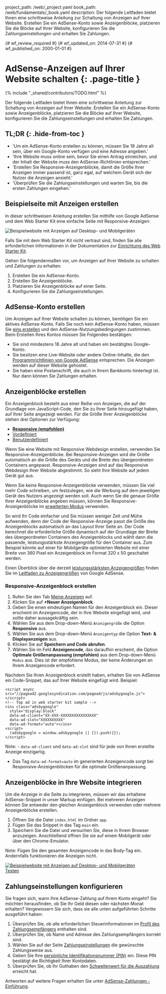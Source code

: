 project_path: /web/_project.yaml
book_path: /web/fundamentals/_book.yaml
description: Der folgende Leitfaden bietet Ihnen eine schrittweise Anleitung zur Schaltung von Anzeigen auf Ihrer Website. Erstellen Sie ein AdSense-Konto sowie Anzeigenblöcke, platzieren Sie die Blöcke auf Ihrer Website, konfigurieren Sie die Zahlungseinstellungen und erhalten Sie Zahlungen.

{# wf_review_required #}
{# wf_updated_on: 2014-07-31 #}
{# wf_published_on: 2000-01-01 #}

# AdSense-Anzeigen auf Ihrer Website schalten {: .page-title }

{% include "_shared/contributors/TODO.html" %}



Der folgende Leitfaden bietet Ihnen eine schrittweise Anleitung zur Schaltung von Anzeigen auf Ihrer Website. Erstellen Sie ein AdSense-Konto sowie Anzeigenblöcke, platzieren Sie die Blöcke auf Ihrer Website, konfigurieren Sie die Zahlungseinstellungen und erhalten Sie Zahlungen.


## TL;DR {: .hide-from-toc }
- 'Um ein AdSense-Konto erstellen zu können, müssen Sie 18 Jahre alt sein, über ein Google-Konto verfügen und eine Adresse angeben.'
- 'Ihre Website muss online sein, bevor Sie einen Antrag einreichen, und der Inhalt der Website muss den AdSense-Richtlinien entsprechen.'
- 'Erstellen Sie Responsive-Anzeigenblöcke, damit die Größe Ihrer Anzeigen immer passend ist, ganz egal, auf welchem Gerät sich der Nutzer die Anzeigen ansieht.'
- 'Überprüfen Sie die Zahlungseinstellungen und warten Sie, bis die ersten Zahlungen eingehen.'


## Beispielseite mit Anzeigen erstellen

In dieser schrittweisen Anleitung erstellen Sie mithilfe von Google AdSense und dem Web Starter Kit eine einfache Seite mit Responsive-Anzeigen:

<img src="images/ad-ss-600.png" sizes="100vw" 
  srcset="images/ad-ss-1200.png 1200w, 
          images/ad-ss-900.png 900w,
          images/ad-ss-600.png 600w, 
          images/ad-ss-300.png 300w" 
  alt="Beispielwebsite mit Anzeigen auf Desktop- und Mobilgeräten">

Falls Sie mit dem Web Starter Kit nicht vertraut sind, finden Sie alle erforderlichen Informationen in der Dokumentation zur [Einrichtung des Web Starter Kit]({{site.fundamentals}}/tools/setup/setup_kit.html).

Gehen Sie folgendermaßen vor, um Anzeigen auf Ihrer Website zu schalten und Zahlungen zu erhalten:

1. Erstellen Sie ein AdSense-Konto.
2. Erstellen Sie Anzeigenblöcke.
3. Platzieren Sie Anzeigenblöcke auf einer Seite.
4. Konfigurieren Sie die Zahlungseinstellungen.

## AdSense-Konto erstellen
Um Anzeigen auf Ihrer Website schalten zu können, benötigen Sie ein aktives AdSense-Konto. Falls Sie noch kein AdSense-Konto haben, müssen Sie [eins erstellen](https://www.google.com/adsense/) und den AdSense-Nutzungsbedingungen zustimmen. Beim Erstellen Ihres Kontos müssen Sie Folgendes bestätigen:

* Sie sind mindestens 18 Jahre alt und haben ein bestätigtes Google-Konto.
* Sie besitzen eine Live-Website oder andere Online-Inhalte, die den
[Programmrichtlinien von Google AdSense](https://support.google.com/adsense/answer/48182) entsprechen. Die Anzeigen werden auf dieser Website gehostet.
* Sie haben eine Postanschrift, die auch in Ihrem Bankkonto hinterlegt ist. Nur dann können Sie Zahlungen erhalten.

## Anzeigenblöcke erstellen

Ein Anzeigenblock besteht aus einer Reihe von Anzeigen, die auf der Grundlage von JavaScript-Code, den Sie zu Ihrer Seite hinzugefügt haben, auf Ihrer Seite angezeigt werden. Für die Größe Ihrer Anzeigenblöcke stehen drei Optionen zur Verfügung:

* **[Responsive (empfohlen)](https://support.google.com/adsense/answer/3213689)** 
* [Vordefiniert](https://support.google.com/adsense/answer/6002621)
* [Benutzerdefiniert](https://support.google.com/adsense/answer/3289364)

Wenn Sie eine Website mit Responsive Webdesign erstellen, verwenden Sie Responsive-Anzeigenblöcke.
Bei Responsive-Anzeigen wird die Größe automatisch an die Größe des Geräts und die Breite des übergeordneten Containers angepasst.
Responsive-Anzeigen sind auf das Responsive Webdesign Ihrer Website abgestimmt. So sieht Ihre Website auf jedem Gerät gut aus.

Wenn Sie keine Responsive-Anzeigenblöcke verwenden, müssen Sie viel mehr Code schreiben, um festzulegen, wie die Werbung auf dem jeweiligen Gerät des Nutzers angezeigt werden soll. Auch wenn Sie die genaue Größe Ihrer Anzeigenblöcke angeben müssen, können Sie Responsive-Anzeigenblöcke im [erweiterten Modus]({{site.fundamentals}}/monetization/ads/customize-ads.html#what-if-responsive-sizing-isnt-enough) verwenden.

So wird Ihr Code einfacher und Sie müssen weniger Zeit und Mühe aufwenden, denn der Code der Responsive-Anzeige passt die Größe des Anzeigenblocks automatisch an das Layout Ihrer Seite an. 
Der Code berechnet die erforderliche Größe dynamisch auf der Grundlage der Breite des übergeordneten Containers des Anzeigenblocks und wählt dann die passende, leistungsstärkste Anzeigengröße für den Container aus.
Zum Beispiel könnte auf einer für Mobilgeräte optimierten Website mit einer Breite von 360 Pixel ein Anzeigenblock im Format 320 x 50 geschaltet werden.

Einen Überblick über die derzeit [leistungsstärksten Anzeigengrößen](https://support.google.com/adsense/answer/6002621#top) finden Sie im [Leitfaden zu Anzeigengrößen](https://support.google.com/adsense/answer/6002621#top) von Google AdSense.

### Responsive-Anzeigenblock erstellen

1. Rufen Sie den Tab [Meine Anzeigen](https://www.google.com/adsense/app#myads-springboard) auf.
2. Klicken Sie auf <strong>+Neuer Anzeigenblock</strong>.
3. Geben Sie einen eindeutigen Namen für den Anzeigenblock ein. Dieser erscheint im Anzeigencode, der in Ihre Website eingefügt wird, und sollte daher aussagekräftig sein.
4. Wählen Sie aus dem Drop-down-Menü `Anzeigengröße` die Option <strong>Responsive</strong> aus.
5. Wählen Sie aus dem Drop-down-Menü `Anzeigentyp` die Option <strong>Text- & Displayanzeigen</strong> aus.
6. Klicken Sie auf <strong>Speichern und Code abrufen</strong>.
7. Wählen Sie im Feld <strong>Anzeigencode</strong>, das daraufhin erscheint, die Option <strong>Optimale Größenanpassung (empfohlen)</strong> aus dem Drop-down-Menü `Modus` aus. 
Dies ist der empfohlene Modus, der keine Änderungen an Ihrem Anzeigencode erfordert.

Nachdem Sie Ihren Anzeigenblock erstellt haben, erhalten Sie von AdSense ein Code-Snippet, das auf Ihrer Website eingefügt wird. Beispiel:


    <script async src="//pagead2.googlesyndication.com/pagead/js/adsbygoogle.js"></script>
    <!-- Top ad in web starter kit sample -->
    <ins class="adsbygoogle"
      style="display:block"
      data-ad-client="XX-XXX-XXXXXXXXXXXXXXXX"
      data-ad-slot="XXXXXXXXXX"
      data-ad-format="auto"></ins>
    <script>
      (adsbygoogle = window.adsbygoogle || []).push({});
    </script>
    

<!-- TODO: Verify note type! -->
Note: - <code>data-ad-client</code> und <code>data-ad-slot</code> sind für jede von Ihnen erstellte Anzeige einzigartig.
- Das Tag <code>data-ad-format=auto</code> im generierten Anzeigencode sorgt bei Responsive-Anzeigenblöcken für die optimale Größenanpassung.


## Anzeigenblöcke in Ihre Website integrieren

Um die Anzeige in die Seite zu integrieren, müssen wir das erhaltene AdSense-Snippet in unser Markup einfügen. Bei mehreren Anzeigen können Sie entweder den gleichen Anzeigenblock verwenden oder mehrere Anzeigenblöcke erstellen.

1. Öffnen Sie die Datei `index.html` im Ordner `app`.
2. Fügen Sie das Snippet in das Tag `main` ein.
3. Speichern Sie die Datei und versuchen Sie, diese in Ihrem Browser anzuzeigen. Anschließend öffnen Sie sie auf einem Mobilgerät oder über den Chrome-Emulator.

<!-- TODO: Verify note type! -->
Note: Fügen Sie den gesamten Anzeigencode in das Body-Tag ein. Andernfalls funktionieren die Anzeigen nicht.

<div>
  <a href="/web/fundamentals/resources/samples/monetization/ads/">
    <img src="images/ad-ss-600.png" sizes="100vw" 
      srcset="images/ad-ss-1200.png 1200w, 
              images/ad-ss-900.png 900w,
              images/ad-ss-600.png 600w, 
              images/ad-ss-300.png 300w" 
      alt="Beispielwebsite mit Anzeigen auf Desktop- und Mobilgeräten">
    <br>
  Testen
  </a>
</div>

## Zahlungseinstellungen konfigurieren

Sie fragen sich, wann Ihre AdSense-Zahlung auf Ihrem Konto eingeht? Sie möchten herausfinden, ob Sie Ihr Geld diesen oder nächsten Monat erhalten? Vergewissern Sie sich, dass sie alle unten aufgeführten Schritte ausgeführt haben:

1. Überprüfen Sie, ob alle erforderlichen Steuerinformationen im [Profil des Zahlungsempfängers](https://www.google.com/adsense/app#payments3/h=BILLING_PROFILE) enthalten sind. 
2. Überprüfen Sie, ob Name und Adresse des Zahlungsempfängers korrekt sind.
3. Wählen Sie auf der Seite [Zahlungseinstellungen](https://www.google.com/adsense/app#payments3/h=ACCOUNT_SETTINGS) die gewünschte Zahlungsweise aus.
4. Geben Sie Ihre [persönliche Identifikationsnummer (PIN)](https://support.google.com/adsense/answer/157667) ein. Diese PIN bestätigt die Richtigkeit Ihrer Kontodaten.
5. Überprüfen Sie, ob Ihr Guthaben den [Schwellenwert für die Auszahlung](https://support.google.com/adsense/answer/1709871) erreicht hat. 

Antworten auf weitere Fragen erhalten Sie unter [AdSense-Zahlungen - Einführung](https://support.google.com/adsense/answer/1709858).



